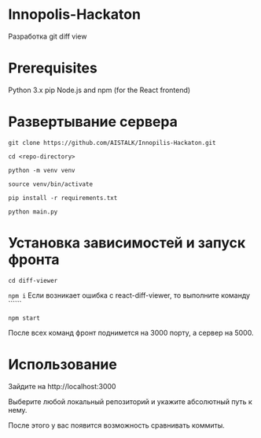 # Innopolis-Hackaton

Разработка git diff view 

# Prerequisites
Python 3.x
pip
Node.js and npm (for the React frontend)

# Развертывание сервера

```git clone https://github.com/AISTALK/Innopilis-Hackaton.git```

```cd <repo-directory>```

```python -m venv venv```

```source venv/bin/activate```

```pip install -r requirements.txt```

```python main.py```

# Установка зависимостей и запуск фронта

```cd diff-viewer```

```npm i```
Если возникает ошибка с react-diff-viewer, то выполните команду ``````

```npm start```

После всех команд фронт поднимется на 3000 порту, а сервер на 5000.

# Использование
Зайдите на http://localhost:3000

Выберите любой локальный репозиторий и укажите абсолютный путь к нему. 

После этого у вас появится возможность сравнивать коммиты.